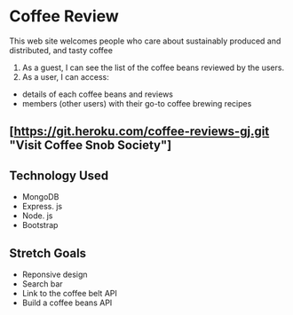 # Coffee Review
This web site welcomes people who care about sustainably produced and distributed, and tasty coffee
1. As a guest, I can see the list of the coffee beans reviewed by the users.
2. As a user, I can access:
* details of each coffee beans and reviews
* members (other users) with their go-to coffee brewing recipes

## [https://git.heroku.com/coffee-reviews-gj.git "Visit Coffee Snob Society"]

## Technology Used
* MongoDB
* Express. js
* Node. js
* Bootstrap

## Stretch Goals
* Reponsive design
* Search bar
* Link to the coffee belt API
* Build a coffee beans API